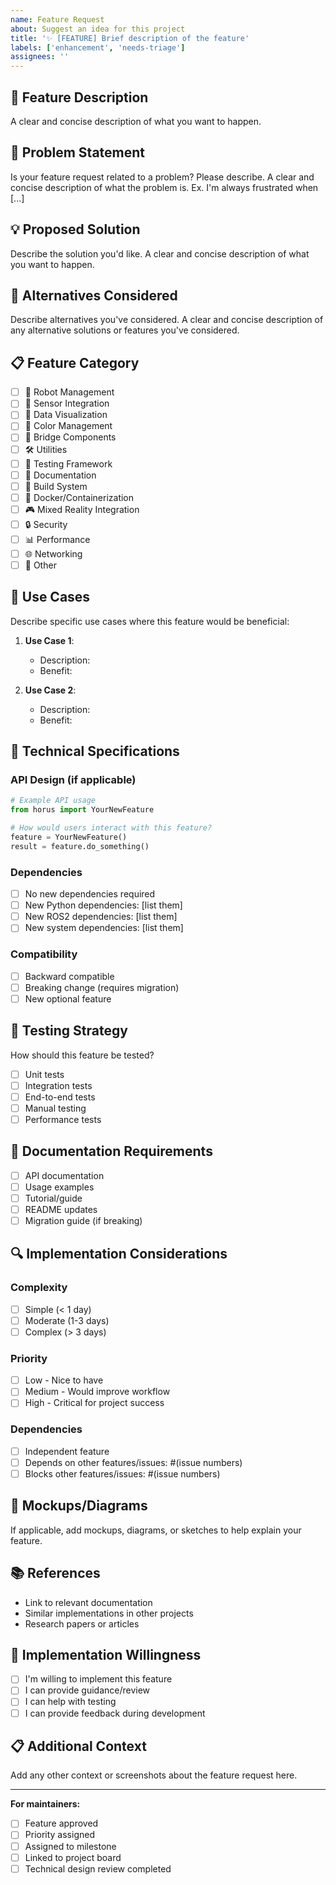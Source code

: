 ```yaml
---
name: Feature Request
about: Suggest an idea for this project
title: '✨ [FEATURE] Brief description of the feature'
labels: ['enhancement', 'needs-triage']
assignees: ''
---
```


## 🚀 Feature Description

A clear and concise description of what you want to happen.

## 🎯 Problem Statement

Is your feature request related to a problem? Please describe.
A clear and concise description of what the problem is. Ex. I'm always frustrated when [...]

## 💡 Proposed Solution

Describe the solution you'd like.
A clear and concise description of what you want to happen.

## 🔄 Alternatives Considered

Describe alternatives you've considered.
A clear and concise description of any alternative solutions or features you've considered.

## 📋 Feature Category

- [ ] 🤖 Robot Management
- [ ] 📡 Sensor Integration
- [ ] 🎨 Data Visualization
- [ ] 🌈 Color Management
- [ ] 🔗 Bridge Components
- [ ] 🛠️ Utilities
- [ ] 🧪 Testing Framework
- [ ] 📝 Documentation
- [ ] 🔧 Build System
- [ ] 🐳 Docker/Containerization
- [ ] 🎮 Mixed Reality Integration
- [ ] 🔒 Security
- [ ] 📊 Performance
- [ ] 🌐 Networking
- [ ] 🎯 Other

## 🎯 Use Cases

Describe specific use cases where this feature would be beneficial:

1. **Use Case 1**: 
   - Description: 
   - Benefit: 

2. **Use Case 2**: 
   - Description: 
   - Benefit: 

## 📐 Technical Specifications

### API Design (if applicable)
```python
# Example API usage
from horus import YourNewFeature

# How would users interact with this feature?
feature = YourNewFeature()
result = feature.do_something()
```

### Dependencies
- [ ] No new dependencies required
- [ ] New Python dependencies: [list them]
- [ ] New ROS2 dependencies: [list them]
- [ ] New system dependencies: [list them]

### Compatibility
- [ ] Backward compatible
- [ ] Breaking change (requires migration)
- [ ] New optional feature

## 🧪 Testing Strategy

How should this feature be tested?
- [ ] Unit tests
- [ ] Integration tests
- [ ] End-to-end tests
- [ ] Manual testing
- [ ] Performance tests

## 📝 Documentation Requirements

- [ ] API documentation
- [ ] Usage examples
- [ ] Tutorial/guide
- [ ] README updates
- [ ] Migration guide (if breaking)

## 🔍 Implementation Considerations

### Complexity
- [ ] Simple (< 1 day)
- [ ] Moderate (1-3 days)
- [ ] Complex (> 3 days)

### Priority
- [ ] Low - Nice to have
- [ ] Medium - Would improve workflow
- [ ] High - Critical for project success

### Dependencies
- [ ] Independent feature
- [ ] Depends on other features/issues: #(issue numbers)
- [ ] Blocks other features/issues: #(issue numbers)

## 🎨 Mockups/Diagrams

If applicable, add mockups, diagrams, or sketches to help explain your feature.

## 📚 References

- Link to relevant documentation
- Similar implementations in other projects
- Research papers or articles

## 🤝 Implementation Willingness

- [ ] I'm willing to implement this feature
- [ ] I can provide guidance/review
- [ ] I can help with testing
- [ ] I can provide feedback during development

## 📋 Additional Context

Add any other context or screenshots about the feature request here.

---

**For maintainers:**
- [ ] Feature approved
- [ ] Priority assigned
- [ ] Assigned to milestone
- [ ] Linked to project board
- [ ] Technical design review completed
